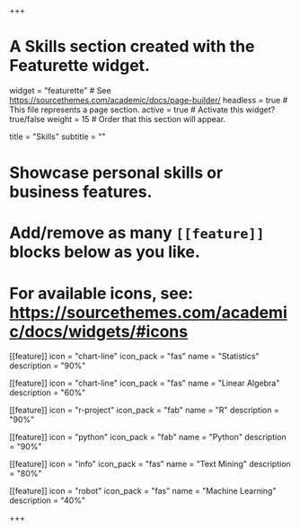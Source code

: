 +++
# A Skills section created with the Featurette widget.
widget = "featurette"  # See https://sourcethemes.com/academic/docs/page-builder/
headless = true  # This file represents a page section.
active = true  # Activate this widget? true/false
weight = 15  # Order that this section will appear.

title = "Skills"
subtitle = ""

# Showcase personal skills or business features.
#
# Add/remove as many `[[feature]]` blocks below as you like.
#
# For available icons, see: https://sourcethemes.com/academic/docs/widgets/#icons

[[feature]]
  icon = "chart-line"
  icon_pack = "fas"
  name = "Statistics"
  description = "90%"

[[feature]]
  icon = "chart-line"
  icon_pack = "fas"
  name = "Linear Algebra"
  description = "60%"

[[feature]]
  icon = "r-project"
  icon_pack = "fab"
  name = "R"
  description = "90%"

[[feature]]
  icon = "python"
  icon_pack = "fab"
  name = "Python"
  description = "90%"

[[feature]]
  icon = "info"
  icon_pack = "fas"
  name = "Text Mining"
  description = "80%"

[[feature]]
  icon = "robot"
  icon_pack = "fas"
  name = "Machine Learning"
  description = "40%"

+++
